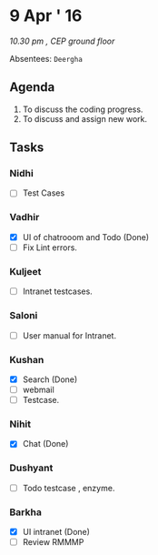 9 Apr ' 16
===========
*10.30 pm , CEP ground floor*

Absentees: `Deergha`

## Agenda
1.  To discuss the coding progress.
2.  To discuss and assign new work.

## Tasks

### Nidhi
- [ ] Test Cases

### Vadhir
- [x] UI of chatrooom and Todo (Done)
- [ ] Fix Lint errors.

### Kuljeet
- [ ] Intranet testcases.

### Saloni
- [ ] User manual for Intranet.

### Kushan
- [x] Search (Done)
- [ ] webmail
- [ ] Testcase.

### Nihit
- [x] Chat (Done)

### Dushyant
- [ ] Todo testcase , enzyme.

### Barkha
- [x] UI intranet (Done)
- [ ] Review RMMMP

